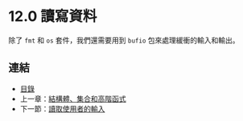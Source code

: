 # 12.0 讀寫資料

除了 `fmt` 和 `os` 套件，我們還需要用到 `bufio` 包來處理緩衝的輸入和輸出。

## 連結

- [目錄](directory.md)
- 上一章：[結構體、集合和高階函式](11.14.md)
- 下一節：[讀取使用者的輸入](12.1.md)
